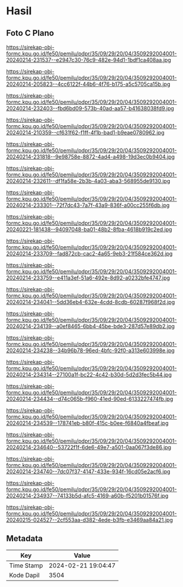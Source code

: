 # Hasil

## Foto C Plano

https://sirekap-obj-formc.kpu.go.id/fe50/pemilu/pdpr/35/09/29/20/04/3509292004001-20240214-231537--e2947c30-76c9-482e-94d1-1bdf1ca408aa.jpg

https://sirekap-obj-formc.kpu.go.id/fe50/pemilu/pdpr/35/09/29/20/04/3509292004001-20240214-205823--4cc6122f-44b6-4f76-b175-a5c5705ca15b.jpg

https://sirekap-obj-formc.kpu.go.id/fe50/pemilu/pdpr/35/09/29/20/04/3509292004001-20240214-232403--fbd6bd09-573b-40ad-aa57-b41638038fd9.jpg

https://sirekap-obj-formc.kpu.go.id/fe50/pemilu/pdpr/35/09/29/20/04/3509292004001-20240214-210359--cf631f62-f1ff-4f1b-bad1-b9eae0780962.jpg

https://sirekap-obj-formc.kpu.go.id/fe50/pemilu/pdpr/35/09/29/20/04/3509292004001-20240214-231818--9e98758e-8872-4ad4-a498-19d3ec0b9404.jpg

https://sirekap-obj-formc.kpu.go.id/fe50/pemilu/pdpr/35/09/29/20/04/3509292004001-20240214-232611--df1fa58e-2b3b-4a03-aba3-568955de9130.jpg

https://sirekap-obj-formc.kpu.go.id/fe50/pemilu/pdpr/35/09/29/20/04/3509292004001-20240214-233301--72f7dc43-7a7f-43a9-836f-a00cc255f6db.jpg

https://sirekap-obj-formc.kpu.go.id/fe50/pemilu/pdpr/35/09/29/20/04/3509292004001-20240221-181438--94097048-ba01-48b2-8fba-4618b919c2ed.jpg

https://sirekap-obj-formc.kpu.go.id/fe50/pemilu/pdpr/35/09/29/20/04/3509292004001-20240214-233709--fad872cb-cac2-4a65-9eb3-21f584ce362d.jpg

https://sirekap-obj-formc.kpu.go.id/fe50/pemilu/pdpr/35/09/29/20/04/3509292004001-20240214-233759--e411a3ef-51a6-492e-8d92-a0232bfe4747.jpg

https://sirekap-obj-formc.kpu.go.id/fe50/pemilu/pdpr/35/09/29/20/04/3509292004001-20240214-234041--5dd36eb4-632e-4cdd-8cdb-60287f968f2d.jpg

https://sirekap-obj-formc.kpu.go.id/fe50/pemilu/pdpr/35/09/29/20/04/3509292004001-20240214-234139--a0ef8465-6bb4-45be-bde3-287d57e89db2.jpg

https://sirekap-obj-formc.kpu.go.id/fe50/pemilu/pdpr/35/09/29/20/04/3509292004001-20240214-234238--34b96b78-96ed-4bfc-92f0-a313e603998e.jpg

https://sirekap-obj-formc.kpu.go.id/fe50/pemilu/pdpr/35/09/29/20/04/3509292004001-20240214-234314--27100a1f-bc22-4c42-b30d-5d2d3fec5b44.jpg

https://sirekap-obj-formc.kpu.go.id/fe50/pemilu/pdpr/35/09/29/20/04/3509292004001-20240214-234434--d74c065b-f960-41ed-90ed-6133227474fb.jpg

https://sirekap-obj-formc.kpu.go.id/fe50/pemilu/pdpr/35/09/29/20/04/3509292004001-20240214-234539--178741eb-b80f-415c-b0ee-f6840a4fbeaf.jpg

https://sirekap-obj-formc.kpu.go.id/fe50/pemilu/pdpr/35/09/29/20/04/3509292004001-20240214-234640--53722f1f-6de6-49e7-a501-0aa067f3de86.jpg

https://sirekap-obj-formc.kpu.go.id/fe50/pemilu/pdpr/35/09/29/20/04/3509292004001-20240214-234740--7dc07f37-4147-433e-934f-16cd05e2acf6.jpg

https://sirekap-obj-formc.kpu.go.id/fe50/pemilu/pdpr/35/09/29/20/04/3509292004001-20240214-234937--74133b5d-afc5-4169-a60b-f5201b01576f.jpg

https://sirekap-obj-formc.kpu.go.id/fe50/pemilu/pdpr/35/09/29/20/04/3509292004001-20240215-024527--2cf553aa-d382-4ede-b3fb-e3469aa84a21.jpg


## Metadata

| Key        | Value               |
| ---------- | ------------------- |
| Time Stamp | 2024-02-21 19:04:47 |
| Kode Dapil | 3504                |



